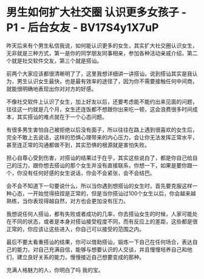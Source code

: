 # 男生如何扩大社交圈 认识更多女孩子 - P1 - 后台女友 - BV17S4y1X7uP

昨天后来有个男生私信我说，如何能认识更多的女生，其实扩大社交圈认识女生，无非就是三种方式，第一是你的同学朋友同事相亲，参加各种活动亲戚介绍，第二个就是社交软件交友，第三个就是搭讪。

前两个大家应该都很清晰明了了，这里我想详细讲一讲搭讪，说到搭讪其实是我认为，男生认识女生最快，也是最有效率的途径了，因为你不需要接触任何中间商，就能很明确地表现出你对对方的好感。

不像社交软件上认识了女生，加上好友以后，还要考虑能不能约出来见面的问题，往往这一约就是几个月，女生还连饭都不想跟你出来吃一顿，这会浪费很多时间成本，其实搭讪的难点就在于一个心态问题。

有很多男生害怕自己被拒绝以后没有面子，所以往往在路上遇到很喜欢的女生后，完全不敢上去说话，这样的恐惧心理带来的内心压力，会让你无法发挥正常水平，甚至连正常的沟通都做不到，其实恐惧的根源就是害怕失败。

担心自尊心受到伤害，对搭讪的结果过于在乎，其实这些说白了，都是你自己给自己的压力，跟你想去搭讪的那个女生并没有直接联系，你想一下，如果是要你跟一个，你没有任何好感的女生说话，你会不会紧张，会不会结巴。

会不会不知道下一句要说什么，所以当你遇到想搭讪的女生时，首先要克服这样一种心态，一开始觉得扭捏是正常的，但是当你搭讪过100个女生以后，你会越来越熟练，当你表现得越自然，对方也会更加没有压力。

我想说任何人搭讪，都有失败或者成功的几率，你去搭讪女生的时候，人家可能处在不同的状态，或者是本身对搭讪接受程度不同，而有反应上的差距，这些都是很正常的，你应该让这些进入，你自己可以接受的范围之内。

最后不要太看重搭讪的结果，你可以借助搭讪，锻炼一下自己在任何场合，表达自己的能力，对自己充满自信，能够与想要认识的人交谈，并且慢慢培养自己和他们，建立良好关系的能力，慢慢接近自己想要变成的那种。

充满人格魅力的人，你明白了吗 我的宝。
